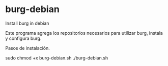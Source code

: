 # burg-debian
Install burg in debian

Este programa agrega los repositorios necesarios para utilizar burg, instala y configura burg.

Pasos de instalación.

sudo chmod +x burg-debian.sh
./burg-debian.sh
